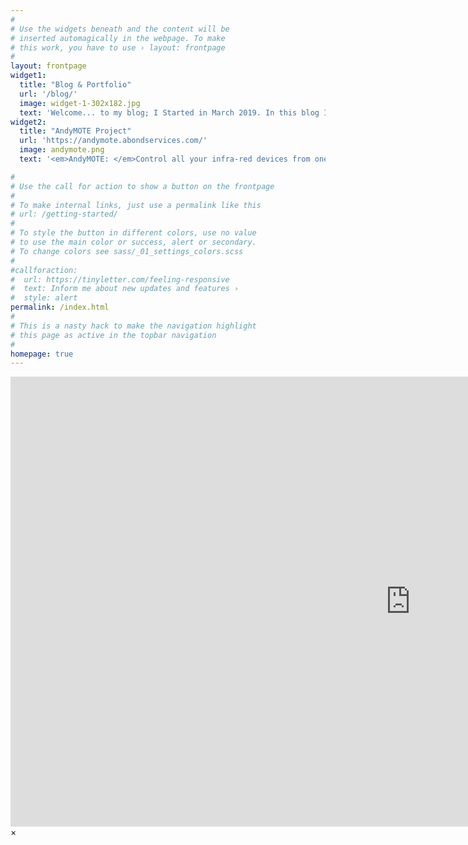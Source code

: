 ```yaml
---
#
# Use the widgets beneath and the content will be
# inserted automagically in the webpage. To make
# this work, you have to use › layout: frontpage
#
layout: frontpage
widget1:
  title: "Blog & Portfolio"
  url: '/blog/'
  image: widget-1-302x182.jpg
  text: 'Welcome... to my blog; I Started in March 2019. In this blog I present information on System Engineering and Home Automation Topics. I hope you enjoy the blog! Thanks for stopping by!'
widget2:
  title: "AndyMOTE Project"
  url: 'https://andymote.abondservices.com/'
  image: andymote.png
  text: '<em>AndyMOTE: </em>Control all your infra-red devices from one Mobile App <br> The AndyMOTE App provides a single interface for multiple infra-red remote controls.'

#
# Use the call for action to show a button on the frontpage
#
# To make internal links, just use a permalink like this
# url: /getting-started/
#
# To style the button in different colors, use no value
# to use the main color or success, alert or secondary.
# To change colors see sass/_01_settings_colors.scss
#
#callforaction:
#  url: https://tinyletter.com/feeling-responsive
#  text: Inform me about new updates and features ›
#  style: alert
permalink: /index.html
#
# This is a nasty hack to make the navigation highlight
# this page as active in the topbar navigation
#
homepage: true
---
```


<div id="videoModal" class="reveal-modal large" data-reveal="">
  <div class="flex-video widescreen vimeo" style="display: block;">
    <iframe width="1280" height="720" src="https://www.youtube.com/embed/3b5zCFSmVvU" frameborder="0" allowfullscreen></iframe>
  </div>
  <a class="close-reveal-modal">&#215;</a>
</div>
